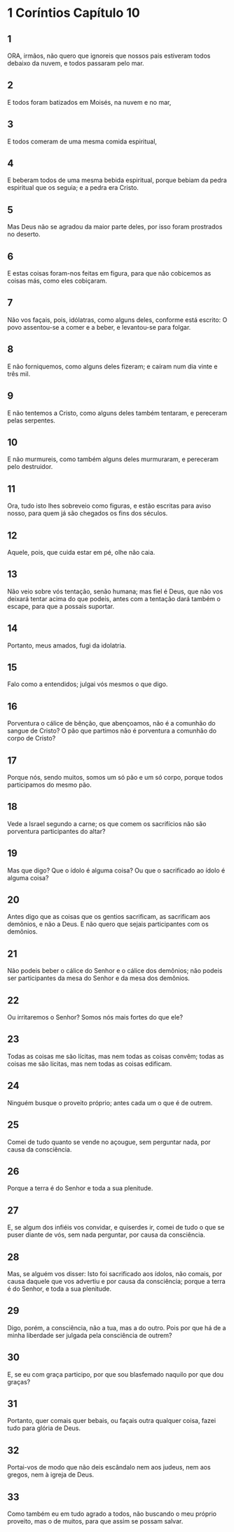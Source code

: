 # 1 Coríntios Capítulo 10

## 1
ORA, irmãos, não quero que ignoreis que nossos pais estiveram todos debaixo da nuvem, e todos passaram pelo mar.

## 2
E todos foram batizados em Moisés, na nuvem e no mar,

## 3
E todos comeram de uma mesma comida espiritual,

## 4
E beberam todos de uma mesma bebida espiritual, porque bebiam da pedra espiritual que os seguia; e a pedra era Cristo.

## 5
Mas Deus não se agradou da maior parte deles, por isso foram prostrados no deserto.

## 6
E estas coisas foram-nos feitas em figura, para que não cobicemos as coisas más, como eles cobiçaram.

## 7
Não vos façais, pois, idólatras, como alguns deles, conforme está escrito: O povo assentou-se a comer e a beber, e levantou-se para folgar.

## 8
E não forniquemos, como alguns deles fizeram; e caíram num dia vinte e três mil.

## 9
E não tentemos a Cristo, como alguns deles também tentaram, e pereceram pelas serpentes.

## 10
E não murmureis, como também alguns deles murmuraram, e pereceram pelo destruidor.

## 11
Ora, tudo isto lhes sobreveio como figuras, e estão escritas para aviso nosso, para quem já são chegados os fins dos séculos.

## 12
Aquele, pois, que cuida estar em pé, olhe não caia.

## 13
Não veio sobre vós tentação, senão humana; mas fiel é Deus, que não vos deixará tentar acima do que podeis, antes com a tentação dará também o escape, para que a possais suportar.

## 14
Portanto, meus amados, fugi da idolatria.

## 15
Falo como a entendidos; julgai vós mesmos o que digo.

## 16
Porventura o cálice de bênção, que abençoamos, não é a comunhão do sangue de Cristo? O pão que partimos não é porventura a comunhão do corpo de Cristo?

## 17
Porque nós, sendo muitos, somos um só pão e um só corpo, porque todos participamos do mesmo pão.

## 18
Vede a Israel segundo a carne; os que comem os sacrifícios não são porventura participantes do altar?

## 19
Mas que digo? Que o ídolo é alguma coisa? Ou que o sacrificado ao ídolo é alguma coisa?

## 20
Antes digo que as coisas que os gentios sacrificam, as sacrificam aos demônios, e não a Deus. E não quero que sejais participantes com os demônios.

## 21
Não podeis beber o cálice do Senhor e o cálice dos demônios; não podeis ser participantes da mesa do Senhor e da mesa dos demônios.

## 22
Ou irritaremos o Senhor? Somos nós mais fortes do que ele?

## 23
Todas as coisas me são lícitas, mas nem todas as coisas convêm; todas as coisas me são lícitas, mas nem todas as coisas edificam.

## 24
Ninguém busque o proveito próprio; antes cada um o que é de outrem.

## 25
Comei de tudo quanto se vende no açougue, sem perguntar nada, por causa da consciência.

## 26
Porque a terra é do Senhor e toda a sua plenitude.

## 27
E, se algum dos infiéis vos convidar, e quiserdes ir, comei de tudo o que se puser diante de vós, sem nada perguntar, por causa da consciência.

## 28
Mas, se alguém vos disser: Isto foi sacrificado aos ídolos, não comais, por causa daquele que vos advertiu e por causa da consciência; porque a terra é do Senhor, e toda a sua plenitude.

## 29
Digo, porém, a consciência, não a tua, mas a do outro. Pois por que há de a minha liberdade ser julgada pela consciência de outrem?

## 30
E, se eu com graça participo, por que sou blasfemado naquilo por que dou graças?

## 31
Portanto, quer comais quer bebais, ou façais outra qualquer coisa, fazei tudo para glória de Deus.

## 32
Portai-vos de modo que não deis escândalo nem aos judeus, nem aos gregos, nem à igreja de Deus.

## 33
Como também eu em tudo agrado a todos, não buscando o meu próprio proveito, mas o de muitos, para que assim se possam salvar.

